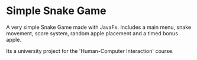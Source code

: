 # Simple Snake Game
 
 A very simple Snake Game made with JavaFx. Includes a main menu, snake movement, score system, random apple placement and a timed bonus apple.
 
 Its a university project for the 'Human-Computer Interaction' course.
